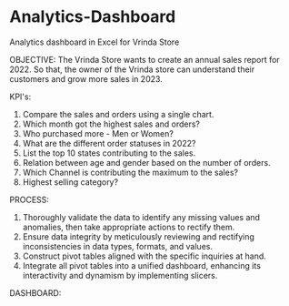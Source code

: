 # Analytics-Dashboard
Analytics dashboard in Excel for Vrinda Store

OBJECTIVE:
The Vrinda Store wants to create an annual sales report for 2022. So that, the owner of the Vrinda store can understand their customers and grow more sales in 2023.

KPI's:
1. Compare the sales and orders using a single chart.
2. Which month got the highest sales and orders?
3. Who purchased more - Men or Women?
4. What are the different order statuses in 2022?
5. List the top 10 states contributing to the sales.
6. Relation between age and gender based on the number of orders.
7. Which Channel is contributing the maximum to the sales?
8. Highest selling category?

PROCESS:
1. Thoroughly validate the data to identify any missing values and anomalies, then take appropriate actions to rectify them.
2. Ensure data integrity by meticulously reviewing and rectifying inconsistencies in data types, formats, and values.
3. Construct pivot tables aligned with the specific inquiries at hand.
4. Integrate all pivot tables into a unified dashboard, enhancing its interactivity and dynamism by implementing slicers.

DASHBOARD:


